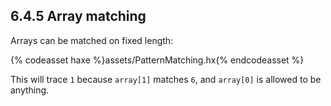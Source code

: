 ## 6.4.5 Array matching

Arrays can be matched on fixed length:

{% codeasset haxe %}assets/PatternMatching.hx{% endcodeasset %}

This will trace `1` because `array[1]` matches `6`, and `array[0]` is allowed to be anything.
